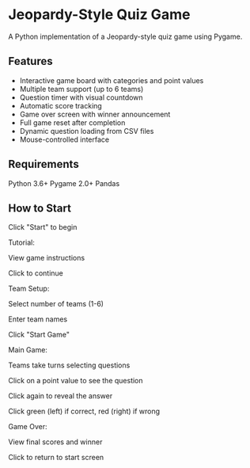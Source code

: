 # Jeopardy-Style Quiz Game

A Python implementation of a Jeopardy-style quiz game using Pygame.

## Features
- Interactive game board with categories and point values
- Multiple team support (up to 6 teams)
- Question timer with visual countdown
- Automatic score tracking
- Game over screen with winner announcement
- Full game reset after completion
- Dynamic question loading from CSV files
- Mouse-controlled interface

## Requirements

Python 3.6+
Pygame 2.0+
Pandas


##  How to Start

Click "Start" to begin

Tutorial:

View game instructions

Click to continue

Team Setup:

Select number of teams (1-6)

Enter team names

Click "Start Game"

Main Game:

Teams take turns selecting questions

Click on a point value to see the question

Click again to reveal the answer

Click green (left) if correct, red (right) if wrong

Game Over:

View final scores and winner

Click to return to start screen
